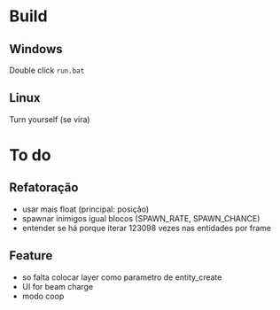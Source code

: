 # Build

## Windows
Double click `run.bat`

## Linux
Turn yourself (se vira)

# To do

## Refatoração

- usar mais float (principal: posição)
- spawnar inimigos igual blocos (SPAWN_RATE, SPAWN_CHANCE)
- entender se há porque iterar 123098 vezes nas entidades por frame

## Feature

- so falta colocar layer como parametro de entity_create
- UI for beam charge
- modo coop

